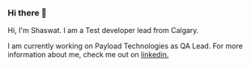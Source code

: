 ### Hi there 👋


Hi, I'm Shaswat. I am a Test developer lead from Calgary. 

I am currently working on Payload Technologies as QA Lead. For more information about me, check me out on [linkedin.](linkedin.com/in/shaswat-paudel-bb1934a7)
